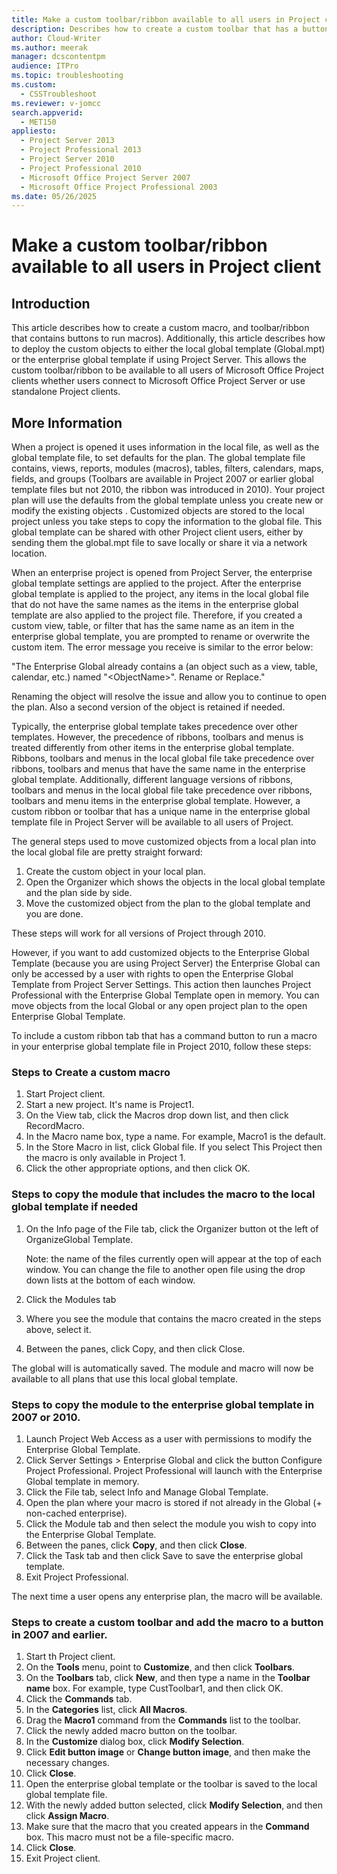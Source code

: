 ```yaml
---
title: Make a custom toolbar/ribbon available to all users in Project client
description: Describes how to create a custom toolbar that has a button to run a macro. Includes information about how to make the toolbar available to all users of Project client.  Also talks about how to do the same for the Ribbon in 2010. Also makes mention of an error when opening plans The Enterprise Global already contains, it could be a view, a table or any other Project object that has a duplicate name.
author: Cloud-Writer
ms.author: meerak
manager: dcscontentpm
audience: ITPro
ms.topic: troubleshooting
ms.custom: 
  - CSSTroubleshoot
ms.reviewer: v-jomcc
search.appverid: 
  - MET150
appliesto: 
  - Project Server 2013
  - Project Professional 2013
  - Project Server 2010
  - Project Professional 2010
  - Microsoft Office Project Server 2007
  - Microsoft Office Project Professional 2003
ms.date: 05/26/2025
---
```


# Make a custom toolbar/ribbon available to all users in Project client

## Introduction

This article describes how to create a custom macro, and toolbar/ribbon that contains buttons to run macros). Additionally, this article describes how to deploy the custom objects to either the local global template (Global.mpt) or the enterprise global template if using Project Server. This allows the custom toolbar/ribbon to be available to all users of Microsoft Office Project clients whether users connect to Microsoft Office Project Server or use standalone Project clients.

## More Information

When a project is opened it uses information in the local file, as well as the global template file, to set defaults for the plan. The global template file
contains, views, reports, modules (macros), tables, filters, calendars, maps, fields, and groups (Toolbars are available in Project 2007 or earlier global template files but not 2010, the ribbon was introduced in 2010). Your project plan will use the defaults from the global template unless you create new or modify the existing objects . Customized objects are stored to the local project unless you take steps to copy the information to the global file. This global template can be shared with other Project client users, either by sending them the global.mpt file to save locally or share it via a network location.

When an enterprise project is opened from Project Server, the enterprise global template settings are applied to the project.  After the enterprise global template is applied to the project, any items in the local global file that do not have the same names as the items in the enterprise global template are also applied to the project file. Therefore, if you created a custom view, table, or filter that has the same name as an item in the enterprise global template, you are prompted to rename or overwrite the custom item. The error message you receive is similar to the error below:

"The Enterprise Global already contains a (an object such as a view, table, calendar, etc.) named "\<ObjectName>". Rename or Replace."

Renaming the object will resolve the issue and allow you to continue to open the plan. Also a second version of the object is retained if needed.

Typically, the enterprise global template takes precedence over other templates. However, the precedence of ribbons, toolbars and menus is treated differently from other items in the enterprise global template. Ribbons, toolbars and menus in the local global file take precedence over ribbons, toolbars and menus that have the same name in the enterprise global template. Additionally, different language versions of ribbons, toolbars and menus in the local global file take precedence over ribbons, toolbars and menu items in the enterprise global template. However, a custom ribbon or toolbar that has a unique name in the enterprise global template file in Project Server will be available to all users of Project. 

The general steps used to move customized objects from a local plan into the local global file are pretty straight forward:

1. Create the custom object in your local plan.   
2. Open the Organizer which shows the objects in the local global template and the plan side by side.   
3. Move the customized object from the plan to the global template and you are done.    

These steps will work for all versions of Project through 2010.

However, if you want to add customized objects to the Enterprise Global Template (because you are using Project Server) the Enterprise Global can only be accessed by a user with rights to open the Enterprise Global Template from Project Server Settings. This action then launches Project Professional with the Enterprise Global Template open in memory. You can move objects from the local Global or any open project plan to the open Enterprise Global Template.

To include a custom ribbon tab that has a command button to run a macro in your enterprise global template file in Project 2010, follow these steps:

### Steps to Create a custom macro


1. Start Project client.   
2. Start a new project. It's name is Project1.   
3. On the View tab, click the Macros drop down list, and then click RecordMacro.    
4. In the Macro name box, type a name. For example, Macro1 is the default.   
5. In the Store Macro in list, click Global file. If you select This Project then the macro is only available in Project 1.    
6. Click the other appropriate options, and then click OK.   


### Steps to copy the module that includes the macro to the local global template if needed


1. On the Info page of the File tab, click the Organizer button ot the left of OrganizeGlobal Template.

   Note: the name of the files currently open will appear at the top of each window. You can change the file to another open file using the drop down lists at the bottom of each window.   
2. Click the Modules tab   
3. Where you see the module that contains the macro created in the steps above, select it.   
4. Between the panes, click Copy, and then click Close.   

The global will is automatically saved. The module and macro will now be available to all plans that use this local global template.

### Steps to copy the module to the enterprise global template in 2007 or 2010.


1. Launch Project Web Access as a user with permissions to modify the Enterprise Global Template.   
2. Click Server Settings > Enterprise Global and click the button Configure Project Professional. Project Professional will launch with the Enterprise Global template in memory.   
3. Click the File tab, select Info and Manage Global Template.    
4. Open the plan where your macro is stored if not already in the Global (+ non-cached enterprise).   
5. Click the Module tab and then select the module you wish to copy into the Enterprise Global Template.   
6. Between the panes, click **Copy**, and then click **Close**.   
7. Click the Task tab and then click Save to save the enterprise global template.   
8. Exit Project Professional.    

The next time a user opens any enterprise plan, the macro will be available.

### Steps to create a custom toolbar and add the macro to a button in 2007 and earlier.

1. Start th Project client.   
2. On the **Tools** menu, point to **Customize**, and then click **Toolbars**.   
3. On the **Toolbars** tab, click **New**, and then type a name in the **Toolbar name** box. For example, type CustToolbar1, and then click OK.   
4. Click the **Commands** tab.   
5. In the **Categories** list, click **All Macros**.   
6. Drag the ****Macro1**** command from the **Commands** list to the toolbar.   
7. Click the newly added macro button on the toolbar.   
8. In the **Customize** dialog box, click **Modify Selection**.   
9. Click **Edit button image** or **Change button image**, and then make the necessary changes.   
10. Click **Close**.   
11. Open the enterprise global template or the toolbar is saved to the local global template file.   
12. With the newly added button selected, click **Modify Selection**, and then click **Assign Macro**.   
13. Make sure that the macro that you created appears in the **Command** box. This macro must not be a file-specific macro.   
14. Click **Close**.   
15. Exit Project client.
